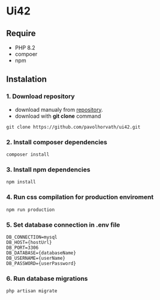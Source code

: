 # Ui42

## Require

- PHP 8.2
- compoer
- npm

## Instalation

### 1. Download repository
- download manualy from [repository](https://github.com/pavolhorvath/ui42).
- download with **git clone** command
```
git clone https://github.com/pavolhorvath/ui42.git
```

### 2. Install composer dependencies
```
composer install
```

### 3. Install npm dependencies
```
npm install
```

### 4. Run css compilation for production enviroment
```
npm run production
```

### 5. Set database connection in **.env** file
```
DB_CONNECTION=mysql
DB_HOST={hostUrl}
DB_PORT=3306
DB_DATABASE={databaseName}
DB_USERNAME={userName}
DB_PASSWORD={userPassword}
```

### 6. Run database migrations
```
php artisan migrate
```
